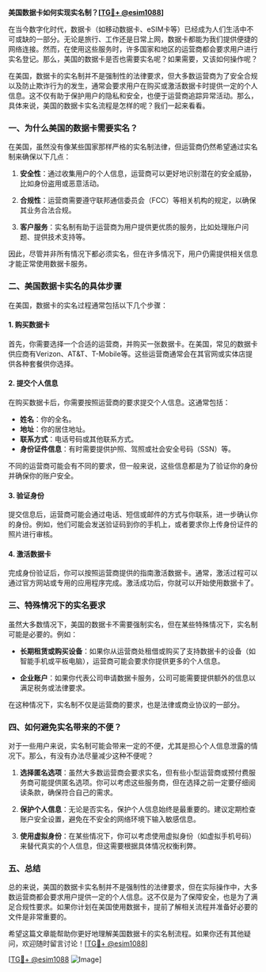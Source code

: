 **美国数据卡如何实现实名制？[[TG💪+ @esim1088](https://t.me/s/esim1088)]**

在当今数字化时代，数据卡（如移动数据卡、eSIM卡等）已经成为人们生活中不可或缺的一部分。无论是旅行、工作还是日常上网，数据卡都能为我们提供便捷的网络连接。然而，在使用这些服务时，许多国家和地区的运营商都会要求用户进行实名登记。那么，美国的数据卡是否也需要实名呢？如果需要，又该如何操作呢？

在美国，数据卡的实名制并不是强制性的法律要求，但大多数运营商为了安全合规以及防止欺诈行为的发生，通常会要求用户在购买或激活数据卡时提供一定的个人信息。这不仅有助于保护用户的隐私和安全，也便于运营商追踪异常活动。那么，具体来说，美国的数据卡实名流程是怎样的呢？我们一起来看看。

### **一、为什么美国的数据卡需要实名？**

在美国，虽然没有像某些国家那样严格的实名制法律，但运营商仍然希望通过实名制来确保以下几点：

1. **安全性**：通过收集用户的个人信息，运营商可以更好地识别潜在的安全威胁，比如身份盗用或恶意活动。
   
2. **合规性**：运营商需要遵守联邦通信委员会（FCC）等相关机构的规定，以确保其业务合法合规。

3. **客户服务**：实名制有助于运营商为用户提供更优质的服务，比如处理账户问题、提供技术支持等。

因此，尽管并非所有情况下都必须实名，但在许多情况下，用户仍需提供相关信息才能正常使用数据卡服务。

### **二、美国数据卡实名的具体步骤**

在美国，数据卡的实名过程通常包括以下几个步骤：

#### **1. 购买数据卡**
首先，你需要选择一个合适的运营商，并购买一张数据卡。在美国，常见的数据卡供应商有Verizon、AT&T、T-Mobile等。这些运营商通常会在其官网或实体店提供各种套餐供你选择。

#### **2. 提交个人信息**
在购买数据卡后，你需要按照运营商的要求提交个人信息。这通常包括：

- **姓名**：你的全名。
- **地址**：你的居住地址。
- **联系方式**：电话号码或其他联系方式。
- **身份证件信息**：有时需要提供护照、驾照或社会安全号码（SSN）等。

不同的运营商可能会有不同的要求，但一般来说，这些信息都是为了验证你的身份并确保你的账户安全。

#### **3. 验证身份**
提交信息后，运营商可能会通过电话、短信或邮件的方式与你联系，进一步确认你的身份。例如，他们可能会发送验证码到你的手机上，或者要求你上传身份证件的照片进行审核。

#### **4. 激活数据卡**
完成身份验证后，你可以按照运营商提供的指南激活数据卡。通常，激活过程可以通过官方网站或专用的应用程序完成。激活成功后，你就可以开始使用数据卡了。

### **三、特殊情况下的实名要求**

虽然大多数情况下，美国的数据卡不需要强制实名，但在某些特殊情况下，实名制可能是必要的。例如：

- **长期租赁或购买设备**：如果你从运营商处租借或购买了支持数据卡的设备（如智能手机或平板电脑），运营商可能会要求你提供更多的个人信息。
  
- **企业账户**：如果你代表公司申请数据卡服务，公司可能需要提供额外的信息以满足税务或法律要求。

在这种情况下，实名制不仅是运营商的要求，也是法律或商业协议的一部分。

### **四、如何避免实名带来的不便？**

对于一些用户来说，实名制可能会带来一定的不便，尤其是担心个人信息泄露的情况下。那么，有没有办法尽量减少这种不便呢？

1. **选择匿名选项**：虽然大多数运营商会要求实名，但有些小型运营商或预付费服务商可能提供匿名选项。你可以考虑这些服务商，但在选择之前一定要仔细阅读条款，确保符合自己的需求。

2. **保护个人信息**：无论是否实名，保护个人信息始终是最重要的。建议定期检查账户安全设置，避免在不安全的网络环境下输入敏感信息。

3. **使用虚拟身份**：在某些情况下，你可以考虑使用虚拟身份（如虚拟手机号码）来替代真实的个人信息，但这需要根据具体情况权衡利弊。

### **五、总结**

总的来说，美国的数据卡实名制并不是强制性的法律要求，但在实际操作中，大多数运营商都会要求用户提供一定的个人信息。这不仅是为了保障安全，也是为了满足合规性要求。如果你计划在美国使用数据卡，提前了解相关流程并准备好必要的文件是非常重要的。

希望这篇文章能帮助你更好地理解美国数据卡的实名制流程。如果你还有其他疑问，欢迎随时留言讨论！[[TG💪+ @esim1088](https://t.me/s/esim1088)]

[[TG💪+ @esim1088](https://t.me/s/esim1088) ![Image](https://i.postimg.cc/4NQfJmqS/Snipaste-2025-05-13-00-14-12.png)]